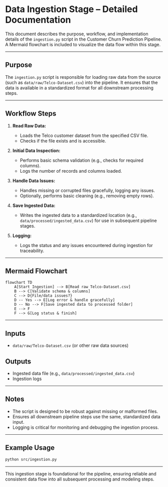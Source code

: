 # Data Ingestion Stage – Detailed Documentation

This document describes the purpose, workflow, and implementation details of the `ingestion.py` script in the Customer Churn Prediction Pipeline. A Mermaid flowchart is included to visualize the data flow within this stage.

---

## Purpose

The `ingestion.py` script is responsible for loading raw data from the source (such as `data/raw/Telco-Dataset.csv`) into the pipeline. It ensures that the data is available in a standardized format for all downstream processing steps.

---

## Workflow Steps

1. **Read Raw Data:**  
   - Loads the Telco customer dataset from the specified CSV file.
   - Checks if the file exists and is accessible.

2. **Initial Data Inspection:**  
   - Performs basic schema validation (e.g., checks for required columns).
   - Logs the number of records and columns loaded.

3. **Handle Data Issues:**  
   - Handles missing or corrupted files gracefully, logging any issues.
   - Optionally, performs basic cleaning (e.g., removing empty rows).

4. **Save Ingested Data:**  
   - Writes the ingested data to a standardized location (e.g., `data/processed/ingested_data.csv`) for use in subsequent pipeline stages.

5. **Logging:**  
   - Logs the status and any issues encountered during ingestion for traceability.

---

## Mermaid Flowchart

```mermaid
flowchart TD
    A[Start Ingestion] --> B[Read raw Telco-Dataset.csv]
    B --> C[Validate schema & columns]
    C --> D{File/data issues?}
    D -- Yes --> E[Log error & handle gracefully]
    D -- No --> F[Save ingested data to processed folder]
    E --> F
    F --> G[Log status & finish]
```

---

## Inputs

- `data/raw/Telco-Dataset.csv` (or other raw data sources)

## Outputs

- Ingested data file (e.g., `data/processed/ingested_data.csv`)
- Ingestion logs

---

## Notes

- The script is designed to be robust against missing or malformed files.
- Ensures all downstream pipeline steps use the same, standardized data input.
- Logging is critical for monitoring and debugging the ingestion process.

---

## Example Usage

```bash
python src/ingestion.py
```

---

This ingestion stage is foundational for the pipeline, ensuring reliable and consistent data flow into all subsequent processing and modeling steps.
